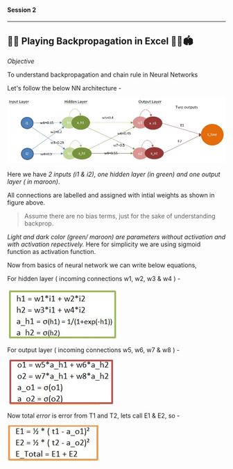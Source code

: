 #### Session 2
***
## 🏋️‍♀️ Playing Backpropagation in Excel 🤽‍♀️🏟

_Objective_

To understand backpropagation and chain rule in Neural Networks

Let's follow the below NN architecture -

![plot](./images/NN_Architecture.JPG)

Here we have *2 inputs (i1 & i2), one hidden layer (in green) and one output layer ( in maroon)*.


All connections are labelled and assigned with intial weights as shown in figure above.
> Assume there are no bias terms, just for the sake of understanding backprop.

*Light and dark color (green/ maroon) are parameters without activation and with activation repectively.* 
Here for simplicity we are using sigmoid function as activation function.

Now from basics of neural network we can write below equations,

For hidden layer ( incoming connections w1, w2, w3 & w4 ) -

![plot](./images/hiddenlayer1_eq.JPG)

For output layer ( incoming connections w5, w6, w7 & w8 ) - 

![plot](./images/outputlayer_eq.JPG)

Now total *error* is error from T1 and T2, lets call E1 & E2, so -

![plot](./images/totalerror_eq.JPG)
